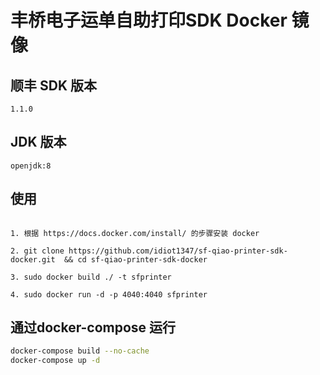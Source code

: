 # 丰桥电子运单自助打印SDK Docker 镜像

## 顺丰 SDK 版本

`1.1.0`

## JDK 版本

`openjdk:8`

## 使用

```shell

1. 根据 https://docs.docker.com/install/ 的步骤安装 docker

2. git clone https://github.com/idiot1347/sf-qiao-printer-sdk-docker.git  && cd sf-qiao-printer-sdk-docker

3. sudo docker build ./ -t sfprinter

4. sudo docker run -d -p 4040:4040 sfprinter

```

## 通过docker-compose 运行
```bash
docker-compose build --no-cache
docker-compose up -d
```

